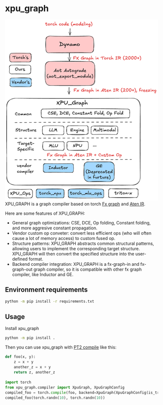 # xpu_graph
![arch](./doc/xpu_graph_arch.png)
XPU_GRAPH is a graph compiler based on torch [Fx graph](https://pytorch.org/docs/stable/fx.html) and [Aten IR](https://pytorch.org/docs/stable/torch.compiler_ir.html).

Here are some features of XPU_GRAPH:
* General graph optimizations: CSE, DCE, Op folding, Constant folding, and more aggresive constant propagation.
* Vendor custom op conveter: convert less efficient ops (who will often cause a lot of memory access) to custom fused op.
* Structure patterns: XPU_GRAPH abstracts common structural patterns, allowing users to implement the corresponding target structure. XPU_GRAPH will then convert the specified structure into the user-defined format.
* Backend compiler integration: XPU_GRAPH is a fx-graph-in and fx-graph-out graph compiler, so it is compatible with other fx graph compiler, like Inductor and GE.


## Environment requirements
```bash
python -m pip install -r requirements.txt
```

## Usage
Install xpu_graph
```bash
python -m pip install .
```

Then you can use xpu_graph with [PT2 compile](https://pytorch.org/docs/stable/generated/torch.compile.html) like this:

```python
def foo(x, y):
    z = x + y
    another_z = x + y
    return z, another_z

import torch
from xpu_graph.compiler import XpuGraph, XpuGraphConfig
compiled_foo = torch.compile(foo, backend=XpuGraph(XpuGraphConfig(is_training=False)))
compiled_foo(torch.randn(10), torch.randn(10))

```
